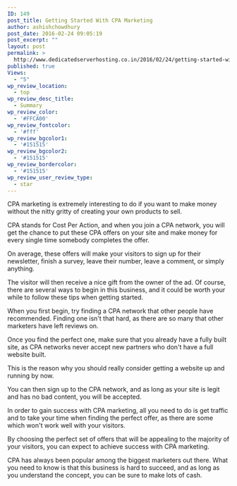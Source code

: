 ```yaml
---
ID: 149
post_title: Getting Started With CPA Marketing
author: ashishchowdhury
post_date: 2016-02-24 09:05:19
post_excerpt: ""
layout: post
permalink: >
  http://www.dedicatedserverhosting.co.in/2016/02/24/getting-started-with-cpa-marketing/
published: true
Views:
  - "5"
wp_review_location:
  - top
wp_review_desc_title:
  - Summary
wp_review_color:
  - '#FFCA00'
wp_review_fontcolor:
  - '#fff'
wp_review_bgcolor1:
  - '#151515'
wp_review_bgcolor2:
  - '#151515'
wp_review_bordercolor:
  - '#151515'
wp_review_user_review_type:
  - star
---
```

CPA marketing is extremely interesting to do if you want to make money without the nitty gritty of creating your own products to sell.

CPA stands for Cost Per Action, and when you join a CPA network, you will get the chance to put these CPA offers on your site and make money for every single time somebody completes the offer.

On average, these offers will make your visitors to sign up for their newsletter, finish a survey, leave their number, leave a comment, or simply anything.

The visitor will then receive a nice gift from the owner of the ad. Of course, there are several ways to begin in this business, and it could be worth your while to follow these tips when getting started.

When you first begin, try finding a CPA network that other people have recommended. Finding one isn't that hard, as there are so many that other marketers have left reviews on.

Once you find the perfect one, make sure that you already have a fully built site, as CPA networks never accept new partners who don't have a full website built.

This is the reason why you should really consider getting a website up and running by now.

You can then sign up to the CPA network, and as long as your site is legit and has no bad content, you will be accepted.

In order to gain success with CPA marketing, all you need to do is get traffic and to take your time when finding the perfect offer, as there are some which won't work well with your visitors.

By choosing the perfect set of offers that will be appealing to the majority of your visitors, you can expect to achieve success with CPA marketing.

CPA has always been popular among the biggest marketers out there. What you need to know is that this business is hard to succeed, and as long as you understand the concept, you can be sure to make lots of cash.